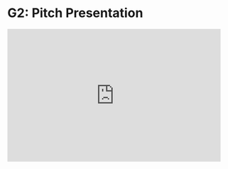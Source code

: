 # G2: Pitch Presentation

<iframe src="https://docs.google.com/presentation/d/e/2PACX-1vRwqg24sPhEbXGw6ECJe1kiensd9axxMPpEtBAOxGXw77hQA8nia7FqSnNEwhW9ZjLVuMvRjDbwTmY9/embed?start=false&loop=false&delayms=3000" frameborder="0" width="480" height="299" allowfullscreen="true" mozallowfullscreen="true" webkitallowfullscreen="true"></iframe>